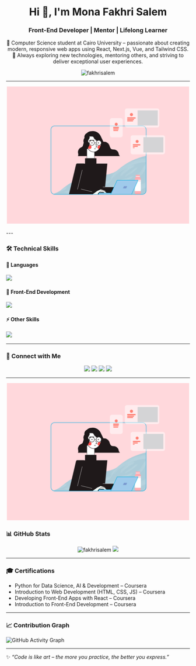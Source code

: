 
<h1 align="center">Hi 👋, I'm Mona Fakhri Salem</h1>
<h3 align="center">Front-End Developer | Mentor | Lifelong Learner</h3>

<p align="center">
  🚀 Computer Science student at Cairo University – passionate about creating modern, responsive web apps using React, Next.js, Vue, and Tailwind CSS.  
  🌱 Always exploring new technologies, mentoring others, and striving to deliver exceptional user experiences.  
</p>

<p align="center">
  <img src="https://komarev.com/ghpvc/?username=fakhrisalem&label=Profile%20views&color=0e75b6&style=flat" alt="fakhrisalem" />
</p>

---
<p align="center">
  <img src="https://raw.githubusercontent.com/fakhrisalem/fakhrisalem/main/about.gif" alt="animated" width="500"/>
</p>
---

### 🛠️ Technical Skills  

#### 🚀 Languages  
<p align="left">
  <img src="https://skillicons.dev/icons?i=python,cpp,r,ts,js,prolog" />
</p>

#### 🎨 Front-End Development  
<p align="left">
  <img src="https://skillicons.dev/icons?i=react,next,vue,tailwind,sass,bootstrap,html,css" />
</p>

#### ⚡ Other Skills  
<p align="left">
  <img src="https://skillicons.dev/icons?i=git,github,figma,linux" />
</p>

---
### 🔗 Connect with Me
<p align="center">
<a href="https://www.linkedin.com/in/mona-fakhri-998191262" target="blank"><img src="https://img.icons8.com/color/48/000000/linkedin.png"/></a>
<a href="mailto:monafakhri50@gmail.com"><img src="https://img.icons8.com/color/48/000000/gmail.png"/></a>
<a href="https://fakhrisalem.github.io/Portfolio-Web/" target="blank"><img src="https://img.icons8.com/color/48/000000/domain.png"/></a>
<a href="https://github.com/fakhrisalem" target="blank"><img src="https://img.icons8.com/ios-glyphs/48/000000/github.png"/></a>
</p>

---

<p align="center">
  <img src="https://raw.githubusercontent.com/fakhrisalem/fakhrisalem/main/about.gif" alt="animated" width="500"/>
</p>



### 📊 GitHub Stats
<p align="center">
<img src="https://github-readme-stats.vercel.app/api?username=fakhrisalem&show_icons=true&theme=tokyonight" alt="fakhrisalem" />
<img src="https://github-readme-stats.vercel.app/api/top-langs/?username=fakhrisalem&layout=compact&theme=tokyonight" />
</p>

---

### 🎓 Certifications
- Python for Data Science, AI & Development – Coursera  
- Introduction to Web Development (HTML, CSS, JS) – Coursera  
- Developing Front-End Apps with React – Coursera  
- Introduction to Front-End Development – Coursera  

---

### 📈 Contribution Graph
![GitHub Activity Graph](https://github-readme-activity-graph.vercel.app/graph?username=fakhrisalem&theme=tokyo-night)

---

✨ *“Code is like art – the more you practice, the better you express.”*  


